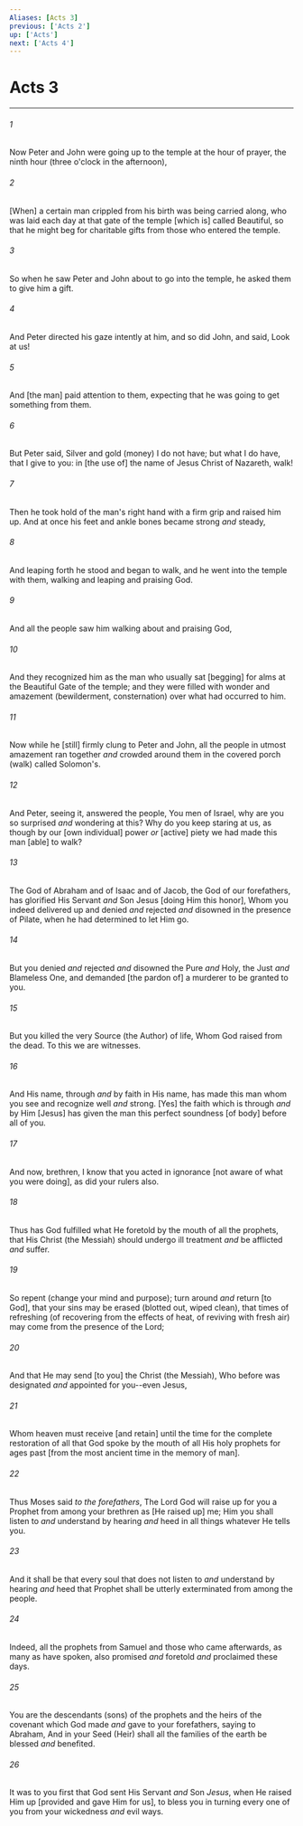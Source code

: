 ```yaml
---
Aliases: [Acts 3]
previous: ['Acts 2']
up: ['Acts']
next: ['Acts 4']
---
```

# Acts 3

***














###### 1 






Now Peter and John were going up to the temple at the hour of prayer, the ninth hour (three o'clock in the afternoon), 













###### 2 






[When] a certain man crippled from his birth was being carried along, who was laid each day at that gate of the temple [which is] called Beautiful, so that he might beg for charitable gifts from those who entered the temple. 













###### 3 






So when he saw Peter and John about to go into the temple, he asked them to give him a gift. 













###### 4 






And Peter directed his gaze intently at him, and so did John, and said, Look at us! 













###### 5 






And [the man] paid attention to them, expecting that he was going to get something from them. 













###### 6 






But Peter said, Silver and gold (money) I do not have; but what I do have, that I give to you: in [the use of] the name of Jesus Christ of Nazareth, walk! 













###### 7 






Then he took hold of the man's right hand with a firm grip and raised him up. And at once his feet and ankle bones became strong _and_ steady, 













###### 8 






And leaping forth he stood and began to walk, and he went into the temple with them, walking and leaping and praising God. 













###### 9 






And all the people saw him walking about and praising God, 













###### 10 






And they recognized him as the man who usually sat [begging] for alms at the Beautiful Gate of the temple; and they were filled with wonder and amazement (bewilderment, consternation) over what had occurred to him. 













###### 11 






Now while he [still] firmly clung to Peter and John, all the people in utmost amazement ran together _and_ crowded around them in the covered porch (walk) called Solomon's. 













###### 12 






And Peter, seeing it, answered the people, You men of Israel, why are you so surprised _and_ wondering at this? Why do you keep staring at us, as though by our [own individual] power _or_ [active] piety we had made this man [able] to walk? 













###### 13 






The God of Abraham and of Isaac and of Jacob, the God of our forefathers, has glorified His Servant _and_ Son Jesus [doing Him this honor], Whom you indeed delivered up and denied _and_ rejected _and_ disowned in the presence of Pilate, when he had determined to let Him go. 













###### 14 






But you denied _and_ rejected _and_ disowned the Pure _and_ Holy, the Just _and_ Blameless One, and demanded [the pardon of] a murderer to be granted to you. 













###### 15 






But you killed the very Source (the Author) of life, Whom God raised from the dead. To this we are witnesses. 













###### 16 






And His name, through _and_ by faith in His name, has made this man whom you see and recognize well _and_ strong. [Yes] the faith which is through _and_ by Him [Jesus] has given the man this perfect soundness [of body] before all of you. 













###### 17 






And now, brethren, I know that you acted in ignorance [not aware of what you were doing], as did your rulers also. 













###### 18 






Thus has God fulfilled what He foretold by the mouth of all the prophets, that His Christ (the Messiah) should undergo ill treatment _and_ be afflicted _and_ suffer. 













###### 19 






So repent (change your mind and purpose); turn around _and_ return [to God], that your sins may be erased (blotted out, wiped clean), that times of refreshing (of recovering from the effects of heat, of reviving with fresh air) may come from the presence of the Lord; 













###### 20 






And that He may send [to you] the Christ (the Messiah), Who before was designated _and_ appointed for you--even Jesus, 













###### 21 






Whom heaven must receive [and retain] until the time for the complete restoration of all that God spoke by the mouth of all His holy prophets for ages past [from the most ancient time in the memory of man]. 













###### 22 






Thus Moses said _to the forefathers_, The Lord God will raise up for you a Prophet from among your brethren as [He raised up] me; Him you shall listen to _and_ understand by hearing _and_ heed in all things whatever He tells you. 













###### 23 






And it shall be that every soul that does not listen to _and_ understand by hearing _and_ heed that Prophet shall be utterly exterminated from among the people. 













###### 24 






Indeed, all the prophets from Samuel and those who came afterwards, as many as have spoken, also promised _and_ foretold _and_ proclaimed these days. 













###### 25 






You are the descendants (sons) of the prophets and the heirs of the covenant which God made _and_ gave to your forefathers, saying to Abraham, And in your Seed (Heir) shall all the families of the earth be blessed _and_ benefited. 













###### 26 






It was to you first that God sent His Servant _and_ Son _Jesus_, when He raised Him up [provided and gave Him for us], to bless you in turning every one of you from your wickedness _and_ evil ways.
